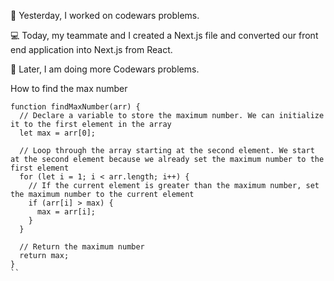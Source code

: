 📖 Yesterday, I worked on codewars problems. 

💻 Today, my teammate and I created a Next.js file and converted our front end application into Next.js from React. 

🎯 Later, I am doing more Codewars problems. 

How to find the max number
```
function findMaxNumber(arr) {
  // Declare a variable to store the maximum number. We can initialize it to the first element in the array
  let max = arr[0];

  // Loop through the array starting at the second element. We start at the second element because we already set the maximum number to the first element
  for (let i = 1; i < arr.length; i++) {
    // If the current element is greater than the maximum number, set the maximum number to the current element
    if (arr[i] > max) {
      max = arr[i];
    }
  }

  // Return the maximum number
  return max;
}
``
